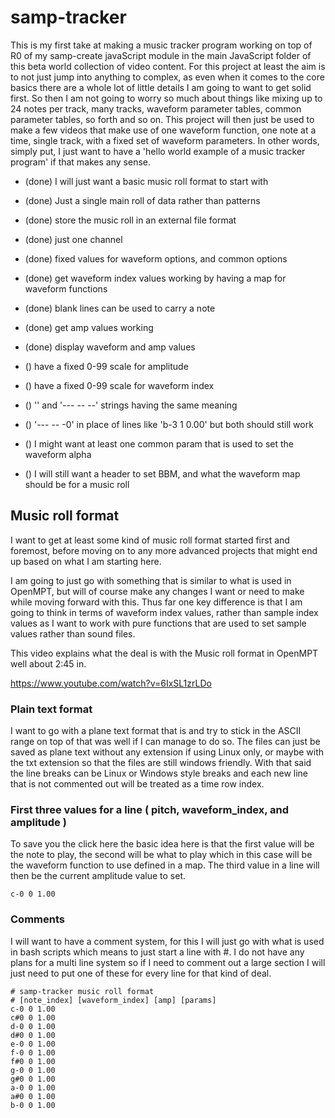 # samp-tracker

This is my first take at making a music tracker program working on top of R0 of my samp-create javaScript module in the main JavaScript folder of this beta world collection of video content. For this project at least the aim is to not just jump into anything to complex, as even when it comes to the core basics there are a whole lot of little details I am going to want to get solid first. So then I am not going to worry so much about things like mixing up to 24 notes per track, many tracks, waveform parameter tables, common parameter tables, so forth and so on. This project will then just be used to make a few videos that make use of one waveform function, one note at a time, single track, with a fixed set of waveform parameters. In other words, simply put, I just want to have a 'hello world example of a music tracker program' if that makes any sense.

* (done) I will just want a basic music roll format to start with
* (done) Just a single main roll of data rather than patterns
* (done) store the music roll in an external file format
* (done) just one channel
* (done) fixed values for waveform options, and common options
* (done) get waveform index values working by having a map for waveform functions
* (done) blank lines can be used to carry a note
* (done) get amp values working
* (done) display waveform and amp values

* () have a fixed 0-99 scale for amplitude
* () have a fixed 0-99 scale for waveform index
* () '' and '--- -- --' strings having the same meaning
* () '--- -- -0' in place of lines like 'b-3 1 0.00' but both should still work

* () I might want at least one common param that is used to set the waveform alpha

* () I will still want a header to set BBM, and what the waveform map should be for a music roll

## Music roll format

I want to get at least some kind of music roll format started first and foremost, before moving on to any more advanced projects that might end up based on what I am starting here. 

I am going to just go with something that is similar to what is used in OpenMPT, but will of course make any changes I want or need to make while moving forward with this. Thus far one key difference is that I am going to think in terms of waveform index values, rather than sample index values as I want to work with pure functions that are used to set sample values rather than sound files.

This video explains what the deal is with the Music roll format in OpenMPT well about 2:45 in.

https://www.youtube.com/watch?v=6IxSL1zrLDo

### Plain text format

I want to go with a plane text format that is and try to stick in the ASCII range on top of that was well if I can manage to do so. The files can just be saved as plane text without any extension if using Linux only, or maybe with the txt extension so that the files are still windows friendly. With that said the line breaks can be Linux or Windows style breaks and each new line that is not commented out will be treated as a time row index.

### First three values for a line ( pitch, waveform_index, and amplitude )

To save you the click here the basic idea here is that the first value will be the note to play, the second will be what to play which in this case will be the waveform function to use defined in a map. The third value in a line will then be the current amplitude value to set.

```
c-0 0 1.00
```

### Comments

I will want to have a comment system, for this I will just go with what is used in bash scripts which means to just start a line with \#. I do not have any plans for a multi line system so if I need to comment out a large section I will just need to put one of these for every line for that kind of deal.

```
# samp-tracker music roll format
# [note_index] [waveform_index] [amp] [params]
c-0 0 1.00
c#0 0 1.00
d-0 0 1.00
d#0 0 1.00
e-0 0 1.00
f-0 0 1.00
f#0 0 1.00
g-0 0 1.00
g#0 0 1.00
a-0 0 1.00
a#0 0 1.00
b-0 0 1.00
```